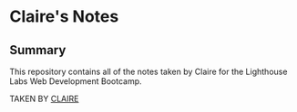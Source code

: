 # Claire's Notes

## Summary 

This repository contains all of the notes taken by Claire for the Lighthouse Labs Web Development Bootcamp.

TAKEN BY [CLAIRE](https://www.lighthouselabs.ca/)